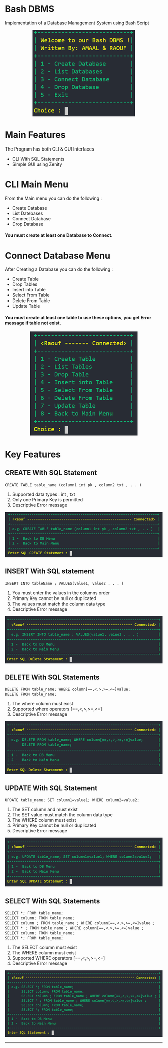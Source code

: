 # Bash DBMS
Implementation of a Database Management System using Bash Script


<p align="center">
  <img src="Shots/MainMenu.png">
</p>


# Main Features 
The Program has both CLI & GUI Interfaces
* CLI With SQL Statements
* Simple GUI using Zenity

# CLI Main Menu

From the Main menu you can do the following :
* Create Database
* List Datebases
* Connect Database
* Drop Database  
#### You must create at least one Database to Connect.

# Connect Database Menu

After Creating a Database you can do the following :
* Create Table 
* Drop Tables
* Insert into Table
* Select From Table
* Delete From Table
* Update Table
#### You must create at least one table to use these options, you get Error message if table not exist.

<p align="center">
  <img  src="Shots/DBMenu.png">
</p>

# Key Features
## CREATE With SQL Statement 
```
CREATE TABLE table_name (column1 int pk , column2 txt , . . )
```
1. Supported data types : int , txt 
2. Only one Primary Key is permitted
3. Descriptive Error message

<p align="center">
  <img  src="Shots/CreateMenu.png">
</p>

## INSERT With SQL statement  
```
INSERT INTO tableName ; VALUES(value1, value2 . . . )
```
1. You must enter the values in the columns order
2. Primary Key cannot be null or duplicated
3. The values must match the column data type
4. Descriptive Error message

<p align="center">
  <img  src="Shots/InsertMenu.png">
</p>

## DELETE With SQL Statements  
```
DELETE FROM table_name; WHERE column[==,<,>,>=,<=]value;  
DELETE FROM table_name; 
```
1. The where column must exist
2. Supported where operators [==,<,>,>=,<=]
3. Descriptive Error message

<p align="center">
  <img  src="Shots/DeleteMenu.png">
</p>

## UPDATE With SQL Statement 
```
UPDATE table_name; SET column1=value1; WHERE column2=value2;
```
1. The SET column and must exist
2. The SET value must match the column data type
3. The WHERE column must exist
4. Primary Key cannot be null or duplicated
5. Descriptive Error message

<p align="center">
  <img  src="Shots/UpdateMenu.png">
</p>

## SELECT With SQL Statements 
```
SELECT *; FROM table_name;
SELECT column; FROM table_name;
SELECT column ; FROM table_name ; WHERE column[==,<,>,>=,<=]value ;
SELECT * ; FROM table_name ; WHERE column[==,<,>,>=,<=]value ;
SELECT column; FROM table_name;
SELECT *; FROM table_name; 
```
1. The SELECT column must exist
3. The WHERE column must exist
4. Supported WHERE operators [==,<,>,>=,<=]
5. Descriptive Error message

<p align="center">
  <img  src="Shots/SelectMenu.png">
</p>

---



 







